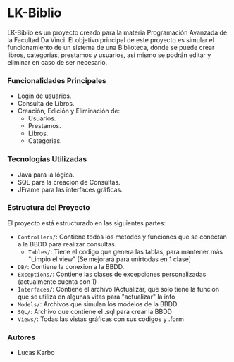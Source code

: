 # LK-Biblio
LK-Biblio es un proyecto creado para la materia Programación Avanzada de la Facultad Da Vinci. 
El objetivo principal de este proyecto es simular el funcionamiento de un sistema de una Biblioteca, donde se puede crear
libros, categorias, prestamos y usuarios, asi mismo se podrán editar y eliminar en caso de ser necesario.

### Funcionalidades Principales
- Login de usuarios.
- Consulta de Libros.
- Creación, Edición y Eliminación de: 
    - Usuarios.
    - Prestamos.
    - Libros.
    - Categorias.

### Tecnologías Utilizadas
- Java para la lógica.
- SQL para la creación de Consultas.
- JFrame para las interfaces gráficas.

### Estructura del Proyecto
El proyecto está estructurado en las siguientes partes:
- `Controllers/`: Contiene todos los metodos y funciones que se conectan a la BBDD para realizar consultas.
  - `Tables/`: Tiene el codigo que genera las tablas, para mantener más "Limpio el view" [Se mejorará para unirtodas en 1 clase]
- `DB/`: Contiene la conexion a la BBDD.
- `Exceptions/`: Contiene las clases de excepciones personalizadas (actualmente cuenta con 1)
- `Interfaces/`: Contiene el archivo IActualizar, que solo tiene la funcion que se utiliza en algunas vitas para "actualizar" la info
- `Models/`: Archivos que simulan los modelos de la BBDD
- `SQL/`: Archivo que contiene el .sql para crear la BBDD
- `Views/`: Todas las vistas gráficas con sus codigos y .form

### Autores
- Lucas Karbo



